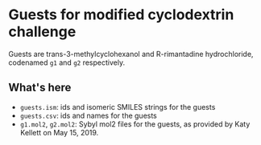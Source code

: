# Guests for modified cyclodextrin challenge

Guests are trans-3-methylcyclohexanol and R-rimantadine hydrochloride, codenamed `g1` and `g2` respectively.


## What's here

- `guests.ism`: ids and isomeric SMILES strings for the guests
- `guests.csv`: ids and names for the guests
- `g1.mol2`, `g2.mol2`: Sybyl mol2 files for the guests, as provided by Katy Kellett on May 15, 2019.
